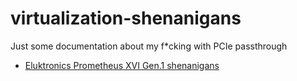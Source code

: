 # virtualization-shenanigans

Just some documentation about my f*cking with PCIe passthrough

* [Eluktronics Prometheus XVI Gen.1 shenanigans](ELUK-XVI-G1.md)
